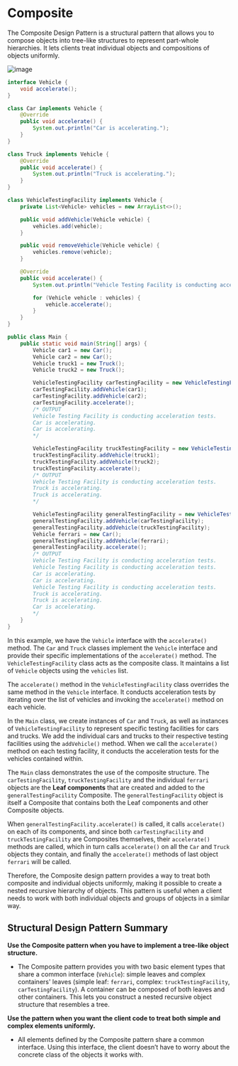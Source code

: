 # Composite
The Composite Design Pattern is a structural pattern that allows you to compose objects into tree-like structures to represent part-whole hierarchies. It lets clients treat individual objects and compositions of objects uniformly.

![image](https://github.com/boushphong/Design-Patterns/assets/59940078/834ef6aa-2eba-4999-96d4-2a90c83c7f45)

```java
interface Vehicle {
    void accelerate();
}

class Car implements Vehicle {
    @Override
    public void accelerate() {
        System.out.println("Car is accelerating.");
    }
}

class Truck implements Vehicle {
    @Override
    public void accelerate() {
        System.out.println("Truck is accelerating.");
    }
}

class VehicleTestingFacility implements Vehicle {
    private List<Vehicle> vehicles = new ArrayList<>();

    public void addVehicle(Vehicle vehicle) {
        vehicles.add(vehicle);
    }

    public void removeVehicle(Vehicle vehicle) {
        vehicles.remove(vehicle);
    }

    @Override
    public void accelerate() {
        System.out.println("Vehicle Testing Facility is conducting acceleration tests.");

        for (Vehicle vehicle : vehicles) {
            vehicle.accelerate();
        }
    }
}

public class Main {
    public static void main(String[] args) {
        Vehicle car1 = new Car();
        Vehicle car2 = new Car();
        Vehicle truck1 = new Truck();
        Vehicle truck2 = new Truck();

        VehicleTestingFacility carTestingFacility = new VehicleTestingFacility();
        carTestingFacility.addVehicle(car1);
        carTestingFacility.addVehicle(car2);
        carTestingFacility.accelerate();
        /* OUTPUT
        Vehicle Testing Facility is conducting acceleration tests.
        Car is accelerating.
        Car is accelerating.
        */

        VehicleTestingFacility truckTestingFacility = new VehicleTestingFacility();
        truckTestingFacility.addVehicle(truck1);
        truckTestingFacility.addVehicle(truck2);
        truckTestingFacility.accelerate();
        /* OUTPUT
        Vehicle Testing Facility is conducting acceleration tests.
        Truck is accelerating.
        Truck is accelerating.
        */

        VehicleTestingFacility generalTestingFacility = new VehicleTestingFacility();
        generalTestingFacility.addVehicle(carTestingFacility);
        generalTestingFacility.addVehicle(truckTestingFacility);
        Vehicle ferrari = new Car();
        generalTestingFacility.addVehicle(ferrari);
        generalTestingFacility.accelerate();
        /* OUTPUT
        Vehicle Testing Facility is conducting acceleration tests.
        Vehicle Testing Facility is conducting acceleration tests.
        Car is accelerating.
        Car is accelerating.
        Vehicle Testing Facility is conducting acceleration tests.
        Truck is accelerating.
        Truck is accelerating.
        Car is accelerating.
        */
    }
}
```

In this example, we have the `Vehicle` interface with the `accelerate()` method. The `Car` and `Truck` classes implement the `Vehicle` interface and provide their specific implementations of the `accelerate()` method. The `VehicleTestingFacility` class acts as the composite class. It maintains a list of `Vehicle` objects using the `vehicles` list.

The `accelerate()` method in the `VehicleTestingFacility` class overrides the same method in the `Vehicle` interface. It conducts acceleration tests by iterating over the list of vehicles and invoking the `accelerate()` method on each vehicle.

In the `Main` class, we create instances of `Car` and `Truck`, as well as instances of `VehicleTestingFacility` to represent specific testing facilities for cars and trucks. We add the individual cars and trucks to their respective testing facilities using the `addVehicle()` method. When we call the `accelerate()` method on each testing facility, it conducts the acceleration tests for the vehicles contained within.

The `Main` class demonstrates the use of the composite structure. The `carTestingFacility`, `truckTestingFacility` and the individual `ferrari` objects are the **Leaf components** that are created and added to the `generalTestingFacility` Composite. The `generalTestingFacility` object is itself a Composite that contains both the Leaf components and other Composite objects.

When `generalTestingFacility.accelerate()` is called, it calls `accelerate()` on each of its components, and since both `carTestingFacility` and `truckTestingFacility` are Composites themselves, their `accelerate()` methods are called, which in turn calls `accelerate()` on all the `Car` and `Truck` objects they contain, and finally the `accelerate()` methods of last object `ferrari` will be called.

Therefore, the Composite design pattern provides a way to treat both composite and individual objects uniformly, making it possible to create a nested recursive hierarchy of objects. This pattern is useful when a client needs to work with both individual objects and groups of objects in a similar way.

## Structural Design Pattern Summary
**Use the Composite pattern when you have to implement a tree-like object structure.**

- The Composite pattern provides you with two basic element types that share a common interface (`Vehicle`): simple leaves and complex containers' leaves (simple leaf: `ferrari`, complex: `truckTestingFacility`, `carTestingFacility`). A container can be composed of both leaves and other containers. This lets you construct a nested recursive object structure that resembles a tree.

**Use the pattern when you want the client code to treat both simple and complex elements uniformly.**

- All elements defined by the Composite pattern share a common interface. Using this interface, the client doesn’t have to worry about the concrete class of the objects it works with.
